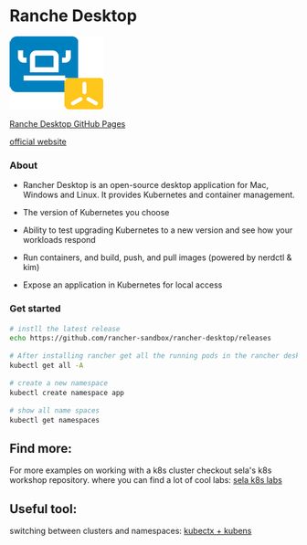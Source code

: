 # Ranche Desktop
![Ranche Desktop](../images/rancher.png)

[Ranche Desktop GitHub Pages](https://github.com/rancher-sandbox/rancher-desktop)

[official website](https://rancherdesktop.io/)

### About
- Rancher Desktop is an open-source desktop application for Mac, Windows and Linux. It provides Kubernetes and container management.

- The version of Kubernetes you choose

- Ability to test upgrading Kubernetes to a new version and see how your workloads respond

- Run containers, and build, push, and pull images (powered by nerdctl & kim)

- Expose an application in Kubernetes for local access


### Get started
```sh
# instll the latest release
echo https://github.com/rancher-sandbox/rancher-desktop/releases
```

```sh
# After installing rancher get all the running pods in the rancher desktop cluster
kubectl get all -A
```

```sh
# create a new namespace
kubectl create namespace app
```

```sh
# show all name spaces
kubectl get namespaces
```

## Find more:
For more examples on working with a k8s cluster checkout sela's k8s workshop repository. where you can find a lot of cool labs:
[sela k8s labs](https://gitlab.com/sela-kubernetes-workshop)

## Useful tool:
switching between clusters and namespaces:
[kubectx + kubens](https://github.com/ahmetb/kubectx)
